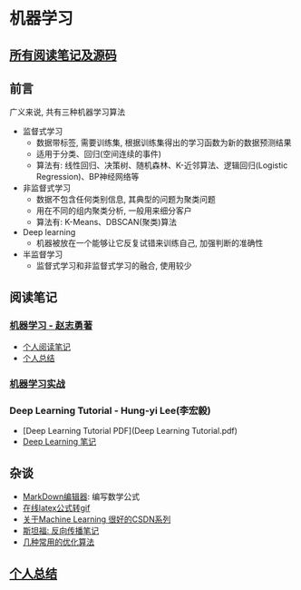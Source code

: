 # 机器学习

## [所有阅读笔记及源码](https://github.com/shanwenhao1/Machine-Learning.git)

## 前言
广义来说, 共有三种机器学习算法
- 监督式学习
    - 数据带标签, 需要训练集, 根据训练集得出的学习函数为新的数据预测结果
    - 适用于分类、回归(空间连续的事件)
    - 算法有: 线性回归、决策树、随机森林、K-近邻算法、逻辑回归(Logistic Regression)、BP神经网络等
- 非监督式学习
    - 数据不包含任何类别信息, 其典型的问题为聚类问题
    - 用在不同的组内聚类分析, 一般用来细分客户
    - 算法有: K-Means、DBSCAN(聚类)算法
- Deep learning
    - 机器被放在一个能够让它反复试错来训练自己, 加强判断的准确性
- 半监督学习
    - 监督式学习和非监督式学习的融合, 使用较少
    
    
## 阅读笔记

### [机器学习 - 赵志勇著](https://github.com/zhaozhiyong19890102/Python-Machine-Learning-Algorithm)
- [个人阅读笔记](PythonMachineLearning/ReadNote.md)
- [个人总结](PythonMachineLearning/ChapterNote/Personal%20Summary.md)

### [机器学习实战](https://github.com/pbharrin/machinelearninginaction)

### Deep Learning Tutorial - Hung-yi Lee(李宏毅)
- [Deep Learning Tutorial PDF](Deep Learning Tutorial.pdf)
- [Deep Learning 笔记](DeepLearningTutorial/Deep%20Learning.md)


## 杂谈
- [MarkDown编辑器](https://typora.io/): 编写数学公式
- [在线latex公式转gif](https://www.codecogs.com/latex/eqneditor.php)
- [关于Machine Learning 很好的CSDN系列](https://blog.csdn.net/itplus)
- [斯坦福: 反向传播笔记](Stanford%20Backprop%20Note.pdf)
- [几种常用的优化算法](https://www.cnblogs.com/shixiangwan/p/7532830.html)


## [个人总结](Personal%20Summary.md)